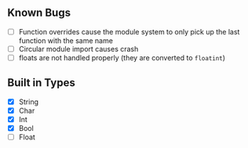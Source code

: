 ## Known Bugs

- [ ] Function overrides cause the module system to only pick up the last function with the same name
- [ ] Circular module import causes crash
- [ ] floats are not handled properly (they are converted to `floatint`)

## Built in Types

- [x] String
- [x] Char
- [x] Int
- [x] Bool
- [ ] Float
